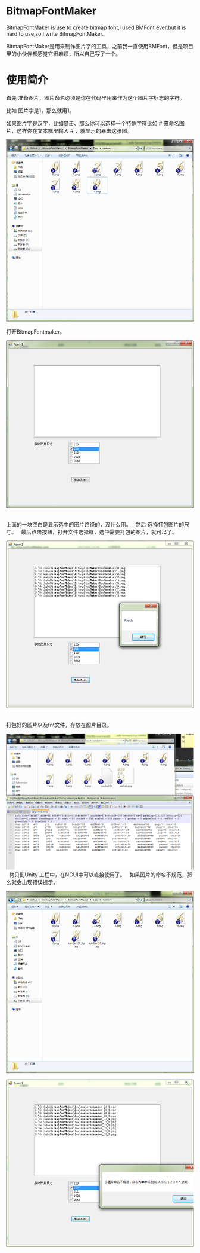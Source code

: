 # BitmapFontMaker
BitmapFontMaker is use to create bitmap font,i used BMFont ever,but it is hard to use,so i write BitmapFontMaker.

BitmapFontMaker是用来制作图片字的工具，之前我一直使用BMFont，但是项目里的小伙伴都感觉它很麻烦，所以自己写了一个。

# 使用简介
首先 准备图片，图片命名必须是你在代码里用来作为这个图片字标志的字符。

比如 图片字是1，那么就用1。

如果图片字是汉字，比如暴击、那么你可以选择一个特殊字符比如 # 来命名图片，这样你在文本框里输入 # ，就显示的暴击这张图。

![Image](https://github.com/ThisisGame/BitmapFontMaker/blob/master/BitmapFontMaker/Doc/4.png)

打开BitmapFontmaker。

![Image](https://github.com/ThisisGame/BitmapFontMaker/blob/master/BitmapFontMaker/Doc/1.png)
 
 
上面的一块空白是显示选中的图片路径的，没什么用。
 
然后 选择打包图片的尺寸。
 
最后点击按钮，打开文件选择框，选中需要打包的图片，就可以了。

![Image](https://github.com/ThisisGame/BitmapFontMaker/blob/master/BitmapFontMaker/Doc/5.png)
 

打包好的图片以及fnt文件，存放在图片目录。


![Image](https://github.com/ThisisGame/BitmapFontMaker/blob/master/BitmapFontMaker/Doc/6.png)
 
拷贝到Unity 工程中，在NGUI中可以直接使用了。
 
如果图片的命名不规范，那么就会出现错误提示。

![Image](https://github.com/ThisisGame/BitmapFontMaker/blob/master/BitmapFontMaker/Doc/3.png)

![Image](https://github.com/ThisisGame/BitmapFontMaker/blob/master/BitmapFontMaker/Doc/2.png)

